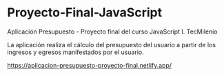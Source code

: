 # Proyecto-Final-JavaScript
Aplicación Presupuesto - Proyecto final del curso JavaScript I. TecMilenio 

La aplicación realiza el cálculo del presupuesto del usuario a partir de los ingresos y egresos
manifestados por el usuario.

https://aplicacion-presupuesto-proyecto-final.netlify.app/

